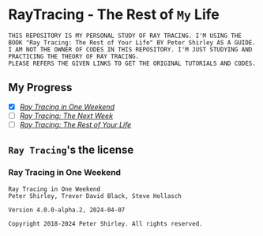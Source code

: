 # RayTracing - The Rest of `My` Life

    THIS REPOSITORY IS MY PERSONAL STUDY OF RAY TRACING. I'M USING THE BOOK "Ray Tracing: The Rest of Your Life" BY Peter Shirley AS A GUIDE.
    I AM NOT THE OWNER OF CODES IN THIS REPOSITORY. I'M JUST STUDYING AND PRACTICING THE THEORY OF RAY TRACING.
    PLEASE REFERS THE GIVEN LINKS TO GET THE ORIGINAL TUTORIALS AND CODES.

## My Progress
- [x] [_Ray Tracing in One Weekend_](https://raytracing.github.io/books/RayTracingInOneWeekend.html)
- [ ] [_Ray Tracing: The Next Week_](https://raytracing.github.io/books/RayTracingTheNextWeek.html)
- [ ] [_Ray Tracing: The Rest of Your Life_](https://raytracing.github.io/books/RayTracingTheRestOfYourLife.html)

## `Ray Tracing`'s the license 

### Ray Tracing in One Weekend
```text
Ray Tracing in One Weekend
Peter Shirley, Trevor David Black, Steve Hollasch

Version 4.0.0-alpha.2, 2024-04-07

Copyright 2018-2024 Peter Shirley. All rights reserved.
```

